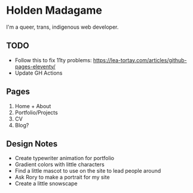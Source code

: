 # Holden Madagame
I'm a queer, trans, indigenous web developer. 



## TODO 
- Follow this to fix 11ty problems: https://lea-tortay.com/articles/github-pages-eleventy/
- Update GH Actions

## Pages

1. Home + About
2. Portfolio/Projects
3. CV
4. Blog?

## Design Notes
- Create typewriter animation for portfolio
- Gradient colors with little characters
- Find a little mascot to use on the site to lead people around
- Ask Rory to make a portrait for my site
- Create a little snowscape 
